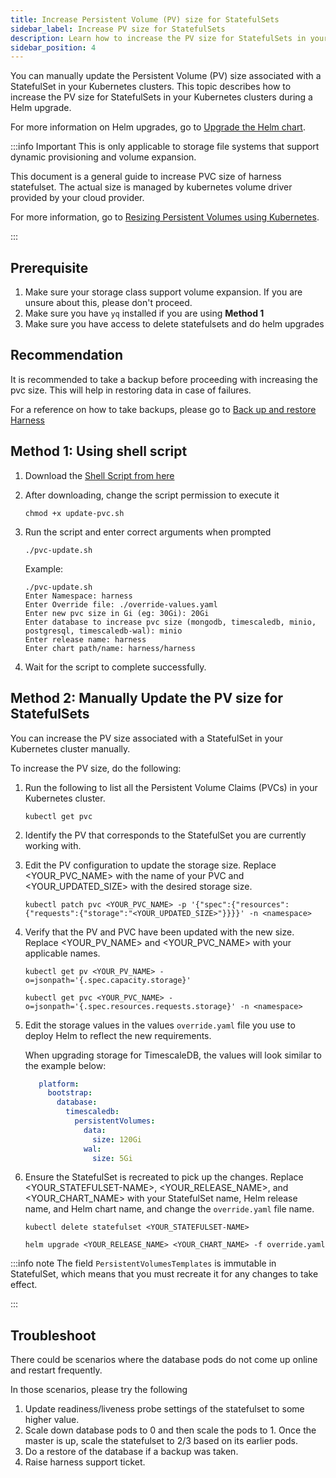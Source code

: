```yaml
---
title: Increase Persistent Volume (PV) size for StatefulSets
sidebar_label: Increase PV size for StatefulSets
description: Learn how to increase the PV size for StatefulSets in your Kubernetes cluster during a Helm upgrade.
sidebar_position: 4
---
```


You can manually update the Persistent Volume (PV) size associated with a StatefulSet in your Kubernetes clusters. This topic describes how to increase the PV size for StatefulSets in your Kubernetes clusters during a Helm upgrade.

For more information on Helm upgrades, go to [Upgrade the Helm chart](/docs/self-managed-enterprise-edition/install/upgrade-helm-chart).

:::info Important
This is only applicable to storage file systems that support dynamic provisioning and volume expansion. 

This document is a general guide to increase PVC size of harness statefulset. The actual size is managed by kubernetes volume driver provided by your cloud provider.

For more information, go to [Resizing Persistent Volumes using Kubernetes](https://kubernetes.io/blog/2018/07/12/resizing-persistent-volumes-using-kubernetes/).

:::

## Prerequisite

1. Make sure your storage class support volume expansion. If you are unsure about this, please don't proceed.
2. Make sure you have `yq` installed if you are using **Method 1**
3. Make sure you have access to delete statefulsets and do helm upgrades

## Recommendation

It is recommended to take a backup before proceeding with increasing the pvc size. This will help in restoring data in case of failures.

For a reference on how to take backups, please go to [Back up and restore Harness](https://developer.harness.io/docs/self-managed-enterprise-edition/back-up-and-restore-helm)

## Method 1: Using shell script

1. Download the [Shell Script from here](https://github.com/harness/helm-charts/blob/main/src/harness/scripts/update-pvc.sh) 

2. After downloading, change the script permission to execute it

   ```
   chmod +x update-pvc.sh
   ```
3. Run the script and enter correct arguments when prompted

   ```
   ./pvc-update.sh
   ```
   Example:
   ```
   ./pvc-update.sh
   Enter Namespace: harness
   Enter Override file: ./override-values.yaml
   Enter new pvc size in Gi (eg: 30Gi): 20Gi
   Enter database to increase pvc size (mongodb, timescaledb, minio, postgresql, timescaledb-wal): minio
   Enter release name: harness
   Enter chart path/name: harness/harness
   ```
4. Wait for the script to complete successfully.

## Method 2: Manually Update the PV size for StatefulSets

You can increase the PV size associated with a StatefulSet in your Kubernetes cluster manually.

To increase the PV size, do the following:

1. Run the following to list all the Persistent Volume Claims (PVCs) in your Kubernetes cluster.

   ```
   kubectl get pvc
   ```

2. Identify the PV that corresponds to the StatefulSet you are currently working with.


3. Edit the PV configuration to update the storage size. Replace \<YOUR_PVC_NAME> with the name of your PVC and \<YOUR_UPDATED_SIZE> with the desired storage size.

   ```
   kubectl patch pvc <YOUR_PVC_NAME> -p '{"spec":{"resources":{"requests":{"storage":"<YOUR_UPDATED_SIZE>"}}}}' -n <namespace>
   ```

4. Verify that the PV and PVC have been updated with the new size. Replace \<YOUR_PV_NAME> and \<YOUR_PVC_NAME> with your applicable names.

   ```
   kubectl get pv <YOUR_PV_NAME> -o=jsonpath='{.spec.capacity.storage}'
   ```

   ```
   kubectl get pvc <YOUR_PVC_NAME> -o=jsonpath='{.spec.resources.requests.storage}' -n <namespace>
   ```

5. Edit the storage values in the values `override.yaml` file you use to deploy Helm to reflect the new requirements.

   When upgrading storage for TimescaleDB, the values will look similar to the example below:

   ```yaml
      platform:
        bootstrap:
          database:
            timescaledb:
              persistentVolumes:
                data:
                  size: 120Gi
                wal:
                  size: 5Gi
   ```

6. Ensure the StatefulSet is recreated to pick up the changes. Replace \<YOUR_STATEFULSET-NAME>, \<YOUR_RELEASE_NAME>, and \<YOUR_CHART_NAME> with your StatefulSet name, Helm release name, and Helm chart name, and change the `override.yaml` file name.

   ```
   kubectl delete statefulset <YOUR_STATEFULSET-NAME>
   ```

   ```
   helm upgrade <YOUR_RELEASE_NAME> <YOUR_CHART_NAME> -f override.yaml
   ```

:::info note
The field `PersistentVolumesTemplates` is immutable in StatefulSet, which means that you must recreate it for any changes to take effect.

:::

## Troubleshoot

There could be scenarios where the database pods do not come up online and restart frequently.

In those scenarios, please try the following

1. Update readiness/liveness probe settings of the statefulset to some higher value.
2. Scale down database pods to 0 and then scale the pods to 1. Once the master is up, scale the statefulset to 2/3 based on its earlier pods.
3. Do a restore of the database if a backup was taken.
4. Raise harness support ticket.
